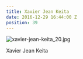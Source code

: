 ```yaml
---
title: Xavier Jean Keita
date: 2016-12-29 16:44:00 Z
position: 39
---
```


![xavier-jean-keita_20.jpg](/uploads/xavier-jean-keita_20.jpg)

Xavier Jean Keita